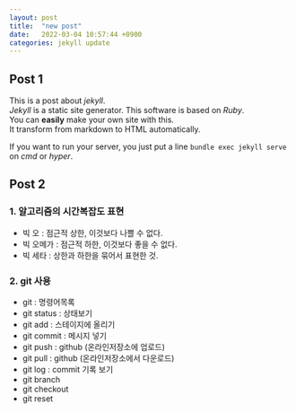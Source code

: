 ```yaml
---
layout: post
title:  "new post"
date:   2022-03-04 10:57:44 +0900
categories: jekyll update
---
```

## Post 1

This is a post about *jekyll*. <br>
*Jekyll* is a static site generator. This software is based on *Ruby*. \
You can **easily** make your own site with this.\
It transform from markdown to HTML automatically.

If you want to run your server, you just put a line ``bundle exec jekyll serve`` on *cmd* or *hyper*.

## Post 2
### 1. 알고리즘의 시간복잡도 표현

* 빅 오 : 점근적 상한, 이것보다 나쁠 수 없다.
* 빅 오메가 : 점근적 하한, 이것보다 좋을 수 없다.
* 빅 세타 : 상한과 하한을 묶어서 표현한 것.

### 2. git 사용
* git : 명령어목록
* git status : 상태보기
* git add : 스테이지에 올리기
* git commit : 메시지 넣기
* git push : github (온라인저장소에 업로드)
* git pull : github (온라인저장소에서 다운로드)
* git log : commit 기록 보기
* git branch
* git checkout
* git reset